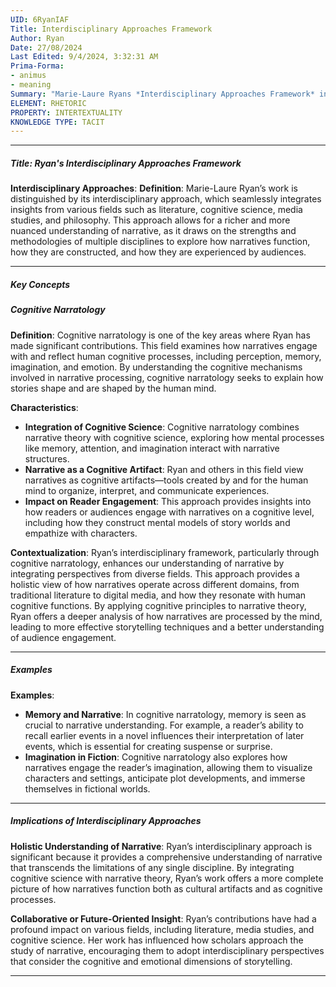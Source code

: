 ```yaml
---
UID: 6RyanIAF
Title: Interdisciplinary Approaches Framework
Author: Ryan
Date: 27/08/2024
Last Edited: 9/4/2024, 3:32:31 AM
Prima-Forma:
- animus
- meaning
Summary: "Marie-Laure Ryans *Interdisciplinary Approaches Framework* integrates  insights from literature, cognitive science, media studies, and philosophy to  provide a nuanced understanding of narrative. Her work, particularly in cognitive  narratology, explores how narratives engage human cognitive processes, enriching  narrative theory by blending diverse disciplinary perspectives."
ELEMENT: RHETORIC
PROPERTY: INTERTEXTUALITY
KNOWLEDGE TYPE: TACIT
---
```


---

##### Title: **Ryan's Interdisciplinary Approaches Framework**

**Interdisciplinary Approaches**:
   **Definition**: Marie-Laure Ryan’s work is distinguished by its interdisciplinary approach, which seamlessly integrates insights from various fields such as literature, cognitive science, media studies, and philosophy. This approach allows for a richer and more nuanced understanding of narrative, as it draws on the strengths and methodologies of multiple disciplines to explore how narratives function, how they are constructed, and how they are experienced by audiences.

---

##### Key Concepts

##### Cognitive Narratology

**Definition**:
   Cognitive narratology is one of the key areas where Ryan has made significant contributions. This field examines how narratives engage with and reflect human cognitive processes, including perception, memory, imagination, and emotion. By understanding the cognitive mechanisms involved in narrative processing, cognitive narratology seeks to explain how stories shape and are shaped by the human mind.

**Characteristics**:
   - **Integration of Cognitive Science**: Cognitive narratology combines narrative theory with cognitive science, exploring how mental processes like memory, attention, and imagination interact with narrative structures.
   - **Narrative as a Cognitive Artifact**: Ryan and others in this field view narratives as cognitive artifacts—tools created by and for the human mind to organize, interpret, and communicate experiences.
   - **Impact on Reader Engagement**: This approach provides insights into how readers or audiences engage with narratives on a cognitive level, including how they construct mental models of story worlds and empathize with characters.

**Contextualization**:
   Ryan’s interdisciplinary framework, particularly through cognitive narratology, enhances our understanding of narrative by integrating perspectives from diverse fields. This approach provides a holistic view of how narratives operate across different domains, from traditional literature to digital media, and how they resonate with human cognitive functions. By applying cognitive principles to narrative theory, Ryan offers a deeper analysis of how narratives are processed by the mind, leading to more effective storytelling techniques and a better understanding of audience engagement.

---

##### Examples

**Examples**:
   - **Memory and Narrative**: In cognitive narratology, memory is seen as crucial to narrative understanding. For example, a reader’s ability to recall earlier events in a novel influences their interpretation of later events, which is essential for creating suspense or surprise.
   - **Imagination in Fiction**: Cognitive narratology also explores how narratives engage the reader’s imagination, allowing them to visualize characters and settings, anticipate plot developments, and immerse themselves in fictional worlds.

---

##### Implications of Interdisciplinary Approaches

**Holistic Understanding of Narrative**:
   Ryan’s interdisciplinary approach is significant because it provides a comprehensive understanding of narrative that transcends the limitations of any single discipline. By integrating cognitive science with narrative theory, Ryan’s work offers a more complete picture of how narratives function both as cultural artifacts and as cognitive processes.

**Collaborative or Future-Oriented Insight**:
   Ryan’s contributions have had a profound impact on various fields, including literature, media studies, and cognitive science. Her work has influenced how scholars approach the study of narrative, encouraging them to adopt interdisciplinary perspectives that consider the cognitive and emotional dimensions of storytelling.

---
